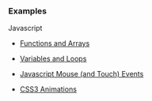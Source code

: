 ### Examples

Javascript

- [Functions and Arrays](https://helsten-jeff.github.io/examples/javascript/fns-and-arrays.html)

- [Variables and Loops](https://helsten-jeff.github.io/examples/javascript/vars-and-loops.html)

- [Javascript Mouse (and Touch) Events](https://helsten-jeff.github.io/examples/javascript/javascript-events.html)

- [CSS3 Animations](https://helsten-jeff.github.io/examples/javascript/css3-animations.html)
